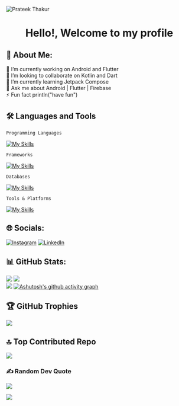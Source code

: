 <!-- ![Prateek thakur](https://user-images.githubusercontent.com/67188426/209716787-f8f24291-d16b-4e0e-92c7-d5bf8f7cd73e.png) -->
![Prateek Thakur](https://user-images.githubusercontent.com/67188426/212469670-fd083b62-9ce2-47d3-89af-850a66e45387.png)
<!-- ![Prateek Thakur](https://user-images.githubusercontent.com/67188426/212469704-9090314f-6ec6-45c4-b4c9-cacccba8b0c1.png)-->

<h1>
 <p align="center">
 Hello!, Welcome to my profile
</p>
</h1>


## 💫 About Me:
🔭 I’m currently working on Android and Flutter<br>👯 I’m looking to collaborate on Kotlin and Dart<br>🌱 I’m currently learning Jetpack Compose<br>💬 Ask me about Android | Flutter | Firebase<br>⚡ Fun fact println("have fun")

## 🛠️ Languages and Tools

`Programming Languages`

[![My Skills](https://skillicons.dev/icons?i=kotlin,dart,python,java,js&theme=dark)]()

`Frameworks`

[![My Skills](https://skillicons.dev/icons?i=flutter,django,fastapi,express,nodejs&theme=dark)]()

`Databases`

[![My Skills](https://skillicons.dev/icons?i=postgres,mysql&theme=dark)]()

`Tools & Platforms`

[![My Skills](https://skillicons.dev/icons?i=vscode,idea,git,github,postman,firebase,docker&theme=dark)]()

## 🌐 Socials:
[![Instagram](https://img.shields.io/badge/Instagram-%23E4405F.svg?logo=Instagram&logoColor=white)](https://instagram.com/Prateek_._thakur) [![LinkedIn](https://img.shields.io/badge/LinkedIn-%230077B5.svg?logo=linkedin&logoColor=white)](https://linkedin.com/in/prateek-thakur-452127216)

## 📊 GitHub Stats:
![](https://github-readme-stats.vercel.app/api?username=prateekthakur272&theme=tokyonight&hide_border=true&include_all_commits=false&count_private=false)
![](https://github-readme-streak-stats.herokuapp.com/?user=prateekthakur272&theme=tokyonight&hide_border=true)<br/>
![](https://github-readme-stats.vercel.app/api/top-langs/?username=prateekthakur272&theme=tokyonight&hide_border=true&include_all_commits=false&count_private=false&layout=compact)
[![Ashutosh's github activity graph](https://github-readme-activity-graph.vercel.app/graph?username=prateekthakur272&theme=tokyo-night&hide_border=true)](https://github.com/ashutosh00710/github-readme-activity-graph)

## 🏆 GitHub Trophies
![](https://github-profile-trophy.vercel.app/?username=prateekthakur272&theme=tokyonight&no-frame=true&no-bg=false&margin-w=4)

## 🔝 Top Contributed Repo
![](https://github-contributor-stats.vercel.app/api?username=prateekthakur272&limit=5&theme=tokyonight&combine_all_yearly_contributions=true&hide_border=true)


### ✍️ Random Dev Quote
![](https://quotes-github-readme.vercel.app/api?type=vetical&theme=tokyonight)

[![](https://visitcount.itsvg.in/api?id=prateekthakur272&icon=5&color=0)](https://visitcount.itsvg.in)
